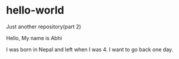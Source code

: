 # hello-world
Just another repository(part 2)

Hello, My name is Abhi

I was born in Nepal and left when I was 4. I want to go back one day.
